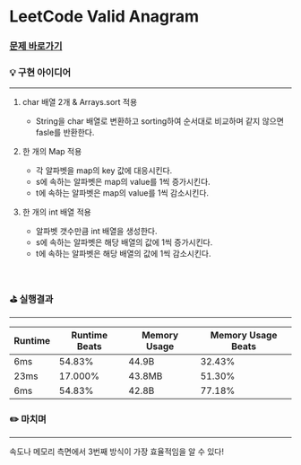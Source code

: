 # LeetCode Valid Anagram
### [문제 바로가기](https://leetcode.com/explore/interview/card/top-interview-questions-easy/127/strings/882/)

### 💡 구현 아이디어
---
1. char 배열 2개 & Arrays.sort 적용
    - String을 char 배열로 변환하고 sorting하여 순서대로 비교하며 같지 않으면 fasle를 반환한다.

2. 한 개의 Map 적용
    - 각 알파벳을 map의 key 값에 대응시킨다.
    - s에 속하는 알파벳은 map의 value를 1씩 증가시킨다.
    - t에 속하는 알파벳은 map의 value를 1씩 감소시킨다.
    
3. 한 개의 int 배열 적용
    - 알파벳 갯수만큼 int 배열을 생성한다.
    - s에 속하는 알파벳은 해당 배열의 값에 1씩 증가시킨다.
    - t에 속하는 알파벳은 해당 배열의 값에 1씩 감소시킨다.

<br/>

### ⛳️ 실행결과
---
| Runtime | Runtime Beats | Memory Usage | Memory Usage Beats |
| ------ | ------ | ------ | ------ |
|  6ms | 54.83% | 44.9B | 32.43% | 
|  23ms | 17.000% | 43.8MB | 51.30% |
|  6ms | 54.83% | 42.8B | 77.18% |  <br/><br/>


### ✏️ 마치며
---
속도나 메모리 측면에서 3번째 방식이 가장 효율적임을 알 수 있다!
